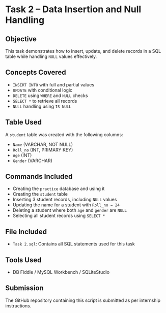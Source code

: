 # Task 2 – Data Insertion and Null Handling

## Objective
This task demonstrates how to insert, update, and delete records in a SQL table while handling `NULL` values effectively.

## Concepts Covered
- `INSERT INTO` with full and partial values
- `UPDATE` with conditional logic
- `DELETE` using `WHERE` and `NULL` checks
- `SELECT *` to retrieve all records
- `NULL` handling using `IS NULL`

## Table Used
A `student` table was created with the following columns:
- `Name` (VARCHAR, NOT NULL)
- `Roll_no` (INT, PRIMARY KEY)
- `Age` (INT)
- `Gender` (VARCHAR)

## Commands Included
- Creating the `practice` database and using it
- Creating the `student` table
- Inserting 3 student records, including `NULL` values
- Updating the name for a student with `Roll_no = 24`
- Deleting a student where both `age` and `gender` are `NULL`
- Selecting all student records using `SELECT *`

## File Included
- `Task 2.sql`: Contains all SQL statements used for this task

## Tools Used
- DB Fiddle / MySQL Workbench / SQLiteStudio

## Submission
The GitHub repository containing this script is submitted as per internship instructions.

